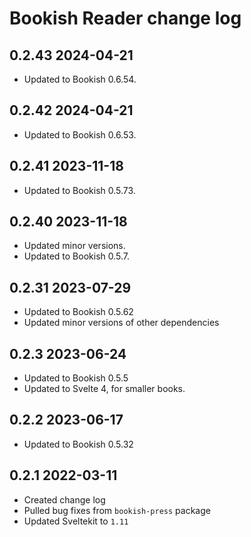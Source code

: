 # Bookish Reader change log

## 0.2.43 2024-04-21

-   Updated to Bookish 0.6.54.

## 0.2.42 2024-04-21

-   Updated to Bookish 0.6.53.

## 0.2.41 2023-11-18

-   Updated to Bookish 0.5.73.

## 0.2.40 2023-11-18

-   Updated minor versions.
-   Updated to Bookish 0.5.7.

## 0.2.31 2023-07-29

-   Updated to Bookish 0.5.62
-   Updated minor versions of other dependencies

## 0.2.3 2023-06-24

-   Updated to Bookish 0.5.5
-   Updated to Svelte 4, for smaller books.

## 0.2.2 2023-06-17

-   Updated to Bookish 0.5.32

## 0.2.1 2022-03-11

-   Created change log
-   Pulled bug fixes from `bookish-press` package
-   Updated Sveltekit to `1.11`
